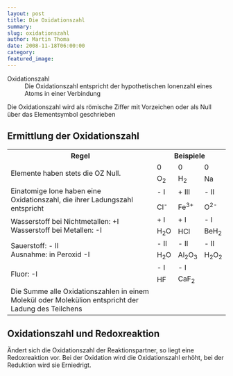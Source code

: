 ```yaml
---
layout: post
title: Die Oxidationszahl
summary:
slug: oxidationszahl
author: Martin Thoma
date: 2008-11-18T06:00:00
category:
featured_image:
---
```

<dl><dt>Oxidationszahl</dt><dd>Die Oxidationszahl entspricht der hypothetischen Ionenzahl eines Atoms in einer Verbindung</dd></dl>

<p>Die Oxidationszahl wird als römische Ziffer mit Vorzeichen oder als Null über das Elementsymbol geschrieben</p>
<h2>Ermittlung der Oxidationszahl</h2>
<table class="style1">
<tr><th>Regel</th><th colspan="3">Beispiele</th>
</tr>
<tr><td rowspan="2" class="c1">Elemente haben stets die OZ Null.</td>
    <td>0</td>
    <td>0</td>
    <td>0</td>
</tr>
<tr>
    <td>O<sub>2</sub></td>
    <td>H<sub>2</sub></td>
    <td>Na</td>
</tr><tr class="odd"><td rowspan="2" class="c1">Einatomige Ione haben eine Oxidationszahl, die ihrer Ladungszahl entspricht</td>
    <td>- I</td>
    <td>+ III</td>
    <td>- II</td>
</tr><tr class="odd">
    <td>Cl<sup>-</sup></td>
    <td>Fe<sup>3+</sup></td>
    <td>O<sup>2-</sup></td>
</tr>
<tr><td rowspan="2" class="c1">Wasserstoff bei Nichtmetallen: +I<br/>
Wasserstoff bei Metallen: -I</td>
    <td>+ I</td>
    <td>+ I</td>
    <td>- I</td>
</tr>
<tr>
    <td>H<sub>2</sub>O</td>
    <td>HCl</td>
    <td>BeH<sub>2</sub></td>
</tr><tr class="odd"><td rowspan="2" class="c1">Sauerstoff: - II<br/>
Ausnahme: in Peroxid -I</td>
    <td>- II</td>
    <td>- II</td>
    <td>- II</td>
</tr><tr class="odd">
    <td>H<sub>2</sub>O</td>
    <td>Al<sub>2</sub>O<sub>3</sub></td>
    <td>H<sub>2</sub>O<sub>2</sub></td>
</tr>
<tr><td rowspan="2" class="c1">Fluor: -I</td>
    <td>- I</td><td colspan="2">- I</td>
</tr>
<tr>
    <td>HF</td><td colspan="2">CaF<sub>2</sub></td>
</tr>
<tr><td rowspan="2" class="c1">Die Summe alle Oxidationszahlen in einem Molekül oder Molekülion entspricht der Ladung des Teilchens</td><td colspan="3"></td>
</tr>
<tr><td colspan="3"></td>
</tr>
</table>

<h2>Oxidationszahl und Redoxreaktion</h2>
<p>Ändert sich die Oxidationszahl der Reaktionspartner, so liegt eine Redoxreaktion vor. Bei der Oxidation wird die Oxidationszahl erhöht, bei der Reduktion wird sie Erniedrigt.</p>
